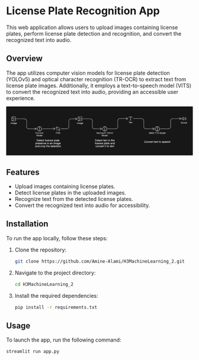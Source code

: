 # License Plate Recognition App

This web application allows users to upload images containing license plates, perform license plate detection and recognition, and convert the recognized text into audio.

## Overview

The app utilizes computer vision models for license plate detection (YOLOv5) and optical character recognition (TR-OCR) to extract text from license plate images. Additionally, it employs a text-to-speech model (VITS) to convert the recognized text into audio, providing an accessible user experience.

![Architecture](screenshots/architecture.png)

## Features

- Upload images containing license plates.
- Detect license plates in the uploaded images.
- Recognize text from the detected license plates.
- Convert the recognized text into audio for accessibility.

## Installation

To run the app locally, follow these steps:

1. Clone the repository:

    ```bash
    git clone https://github.com/Amine-Alami/H3MachineLearning_2.git
    ```

2. Navigate to the project directory:

    ```bash
    cd H3MachineLearning_2
    ```

3. Install the required dependencies:

    ```bash
    pip install -r requirements.txt
    ```

## Usage

To launch the app, run the following command:

```bash
streamlit run app.py
